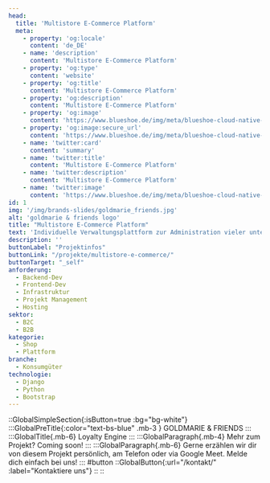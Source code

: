```yaml
---
head:
  title: 'Multistore E-Commerce Platform'
  meta:
    - property: 'og:locale'
      content: 'de_DE'
    - name: 'description'
      content: 'Multistore E-Commerce Platform'
    - property: 'og:type'
      content: 'website'
    - property: 'og:title'
      content: 'Multistore E-Commerce Platform'
    - property: 'og:description'
      content: 'Multistore E-Commerce Platform'
    - property: 'og:image'
      content: 'https://www.blueshoe.de/img/meta/blueshoe-cloud-native-devlopment.png'
    - property: 'og:image:secure_url'
      content: 'https://www.blueshoe.de/img/meta/blueshoe-cloud-native-devlopment.png'
    - name: 'twitter:card'
      content: 'summary'
    - name: 'twitter:title'
      content: 'Multistore E-Commerce Platform'
    - name: 'twitter:description'
      content: 'Multistore E-Commerce Platform'
    - name: 'twitter:image'
      content: 'https://www.blueshoe.de/img/meta/blueshoe-cloud-native-devlopment.png'
id: 1
img: '/img/brands-slides/goldmarie_friends.jpg'
alt: 'goldmarie & friends logo'
title: "Multistore E-Commerce Platform"
text: 'Individuelle Verwaltungsplattform zur Administration vieler unterschiedlicher Prämienshops.'
description: ''
buttonLabel: "Projektinfos"
buttonLink: "/projekte/multistore-e-commerce/"
buttonTarget: "_self"
anforderung:
  - Backend-Dev
  - Frontend-Dev
  - Infrastruktur
  - Projekt Management
  - Hosting
sektor:
  - B2C
  - B2B
kategorie:
  - Shop
  - Plattform
branche:
  - Konsumgüter
technologie:
  - Django
  - Python
  - Bootstrap
---
```


::GlobalSimpleSection{:isButton=true :bg="bg-white"}
:::GlobalPreTitle{:color="text-bs-blue" .mb-3 }
GOLDMARIE & FRIENDS
:::
:::GlobalTitle{.mb-6}
Loyalty Engine
:::
:::GlobalParagraph{.mb-4}
Mehr zum Projekt? Coming soon!
:::
:::GlobalParagraph{.mb-6}
Gerne erzählen wir dir von diesem Projekt persönlich, am Telefon oder via Google Meet. Melde dich einfach bei uns!
:::
#button
::GlobalButton{:url="/kontakt/" :label="Kontaktiere uns"}
::
::